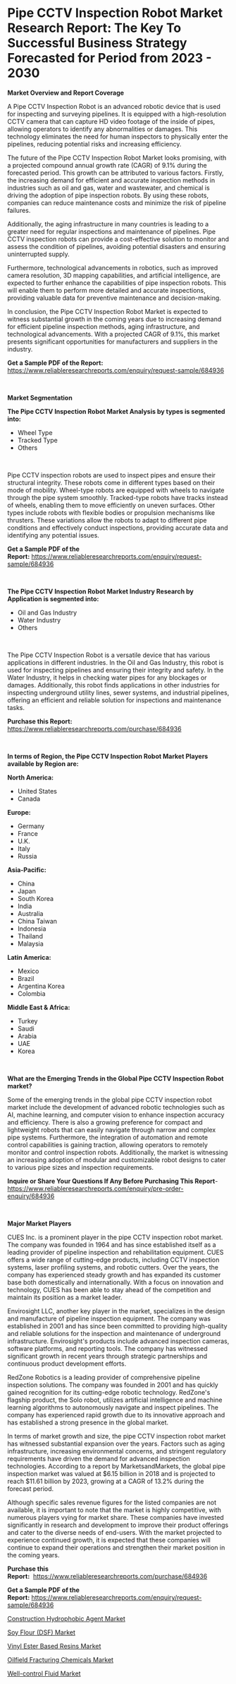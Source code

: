 <p><h1>Pipe CCTV Inspection Robot Market Research Report: The Key To Successful Business Strategy Forecasted for Period from 2023 - 2030</h1></p><p><strong>Market Overview and Report Coverage</strong></p>
<p><p>A Pipe CCTV Inspection Robot is an advanced robotic device that is used for inspecting and surveying pipelines. It is equipped with a high-resolution CCTV camera that can capture HD video footage of the inside of pipes, allowing operators to identify any abnormalities or damages. This technology eliminates the need for human inspectors to physically enter the pipelines, reducing potential risks and increasing efficiency.</p><p>The future of the Pipe CCTV Inspection Robot Market looks promising, with a projected compound annual growth rate (CAGR) of 9.1% during the forecasted period. This growth can be attributed to various factors. Firstly, the increasing demand for efficient and accurate inspection methods in industries such as oil and gas, water and wastewater, and chemical is driving the adoption of pipe inspection robots. By using these robots, companies can reduce maintenance costs and minimize the risk of pipeline failures.</p><p>Additionally, the aging infrastructure in many countries is leading to a greater need for regular inspections and maintenance of pipelines. Pipe CCTV inspection robots can provide a cost-effective solution to monitor and assess the condition of pipelines, avoiding potential disasters and ensuring uninterrupted supply.</p><p>Furthermore, technological advancements in robotics, such as improved camera resolution, 3D mapping capabilities, and artificial intelligence, are expected to further enhance the capabilities of pipe inspection robots. This will enable them to perform more detailed and accurate inspections, providing valuable data for preventive maintenance and decision-making.</p><p>In conclusion, the Pipe CCTV Inspection Robot Market is expected to witness substantial growth in the coming years due to increasing demand for efficient pipeline inspection methods, aging infrastructure, and technological advancements. With a projected CAGR of 9.1%, this market presents significant opportunities for manufacturers and suppliers in the industry.</p></p>
<p><strong>Get a Sample PDF of the Report:</strong> <a href="https://www.reliableresearchreports.com/enquiry/request-sample/684936">https://www.reliableresearchreports.com/enquiry/request-sample/684936</a></p>
<p>&nbsp;</p>
<p><strong>Market Segmentation</strong></p>
<p><strong>The Pipe CCTV Inspection Robot Market Analysis by types is segmented into:</strong></p>
<p><ul><li>Wheel Type</li><li>Tracked Type</li><li>Others</li></ul></p>
<p>&nbsp;</p>
<p><p>Pipe CCTV inspection robots are used to inspect pipes and ensure their structural integrity. These robots come in different types based on their mode of mobility. Wheel-type robots are equipped with wheels to navigate through the pipe system smoothly. Tracked-type robots have tracks instead of wheels, enabling them to move efficiently on uneven surfaces. Other types include robots with flexible bodies or propulsion mechanisms like thrusters. These variations allow the robots to adapt to different pipe conditions and effectively conduct inspections, providing accurate data and identifying any potential issues.</p></p>
<p><strong>Get a Sample PDF of the Report:</strong>&nbsp;<a href="https://www.reliableresearchreports.com/enquiry/request-sample/684936">https://www.reliableresearchreports.com/enquiry/request-sample/684936</a></p>
<p>&nbsp;</p>
<p><strong>The Pipe CCTV Inspection Robot Market Industry Research by Application is segmented into:</strong></p>
<p><ul><li>Oil and Gas Industry</li><li>Water Industry</li><li>Others</li></ul></p>
<p>&nbsp;</p>
<p><p>The Pipe CCTV Inspection Robot is a versatile device that has various applications in different industries. In the Oil and Gas Industry, this robot is used for inspecting pipelines and ensuring their integrity and safety. In the Water Industry, it helps in checking water pipes for any blockages or damages. Additionally, this robot finds applications in other industries for inspecting underground utility lines, sewer systems, and industrial pipelines, offering an efficient and reliable solution for inspections and maintenance tasks.</p></p>
<p><strong>Purchase this Report:</strong>&nbsp; <a href="https://www.reliableresearchreports.com/purchase/684936">https://www.reliableresearchreports.com/purchase/684936</a></p>
<p>&nbsp;</p>
<p><strong>In terms of Region, the Pipe CCTV Inspection Robot Market Players available by Region are:</strong></p>
<p>
    <p> <strong> North America: </strong>
        <ul>
            <li>United States</li>
            <li>Canada</li>
        </ul>
        </p> 
    <p> <strong> Europe: </strong>
        <ul>
            <li>Germany</li>
            <li>France</li>
            <li>U.K.</li>
            <li>Italy</li>
            <li>Russia</li>
        </ul>
        </p> 
    <p> <strong> Asia-Pacific: </strong>
        <ul>
            <li>China</li>
            <li>Japan</li>
            <li>South Korea</li>
            <li>India</li>
            <li>Australia</li>
            <li>China Taiwan</li>
            <li>Indonesia</li>
            <li>Thailand</li>
            <li>Malaysia</li>
        </ul>
        </p> 
    <p> <strong> Latin America: </strong>
        <ul>
            <li>Mexico</li>
            <li>Brazil</li>
            <li>Argentina Korea</li>
            <li>Colombia</li>
        </ul>
        </p> 
    <p> <strong> Middle East & Africa: </strong>
        <ul>
            <li>Turkey</li>
            <li>Saudi</li>
            <li>Arabia</li>
            <li>UAE</li>
            <li>Korea</li>
        </ul>
    </p>
    </p>
<p>&nbsp;</p>
<p><strong>What are the Emerging Trends in the Global Pipe CCTV Inspection Robot market?</strong></p>
<p><p>Some of the emerging trends in the global pipe CCTV inspection robot market include the development of advanced robotic technologies such as AI, machine learning, and computer vision to enhance inspection accuracy and efficiency. There is also a growing preference for compact and lightweight robots that can easily navigate through narrow and complex pipe systems. Furthermore, the integration of automation and remote control capabilities is gaining traction, allowing operators to remotely monitor and control inspection robots. Additionally, the market is witnessing an increasing adoption of modular and customizable robot designs to cater to various pipe sizes and inspection requirements.</p></p>
<p><strong>Inquire or Share Your Questions If Any Before Purchasing This Report</strong>- <a href="https://www.reliableresearchreports.com/enquiry/pre-order-enquiry/684936">https://www.reliableresearchreports.com/enquiry/pre-order-enquiry/684936</a></p>
<p>&nbsp;</p>
<p><strong>Major Market Players</strong></p>
<p><p>CUES Inc. is a prominent player in the pipe CCTV inspection robot market. The company was founded in 1964 and has since established itself as a leading provider of pipeline inspection and rehabilitation equipment. CUES offers a wide range of cutting-edge products, including CCTV inspection systems, laser profiling systems, and robotic cutters. Over the years, the company has experienced steady growth and has expanded its customer base both domestically and internationally. With a focus on innovation and technology, CUES has been able to stay ahead of the competition and maintain its position as a market leader.</p><p>Envirosight LLC, another key player in the market, specializes in the design and manufacture of pipeline inspection equipment. The company was established in 2001 and has since been committed to providing high-quality and reliable solutions for the inspection and maintenance of underground infrastructure. Envirosight's products include advanced inspection cameras, software platforms, and reporting tools. The company has witnessed significant growth in recent years through strategic partnerships and continuous product development efforts.</p><p>RedZone Robotics is a leading provider of comprehensive pipeline inspection solutions. The company was founded in 2001 and has quickly gained recognition for its cutting-edge robotic technology. RedZone's flagship product, the Solo robot, utilizes artificial intelligence and machine learning algorithms to autonomously navigate and inspect pipelines. The company has experienced rapid growth due to its innovative approach and has established a strong presence in the global market.</p><p>In terms of market growth and size, the pipe CCTV inspection robot market has witnessed substantial expansion over the years. Factors such as aging infrastructure, increasing environmental concerns, and stringent regulatory requirements have driven the demand for advanced inspection technologies. According to a report by MarketsandMarkets, the global pipe inspection market was valued at $6.15 billion in 2018 and is projected to reach $11.61 billion by 2023, growing at a CAGR of 13.2% during the forecast period.</p><p>Although specific sales revenue figures for the listed companies are not available, it is important to note that the market is highly competitive, with numerous players vying for market share. These companies have invested significantly in research and development to improve their product offerings and cater to the diverse needs of end-users. With the market projected to experience continued growth, it is expected that these companies will continue to expand their operations and strengthen their market position in the coming years.</p></p>
<p><strong>Purchase this Report:</strong>&nbsp;&nbsp;<a href="https://www.reliableresearchreports.com/purchase/684936">https://www.reliableresearchreports.com/purchase/684936</a></p>
<p></p>
<p><strong>Get a Sample PDF of the Report:</strong>&nbsp;<a href="https://www.reliableresearchreports.com/enquiry/request-sample/684936">https://www.reliableresearchreports.com/enquiry/request-sample/684936</a></p>
<p><p><a href="https://medium.com/@drakesporer988/construction-hydrophobic-agent-market-trends-and-market-analysis-forecasted-for-period-2023-2030-965d74ca34e1">Construction Hydrophobic Agent Market</a></p><p><a href="https://medium.com/@cletaturner879789/soy-flour-dsf-market-furnishes-information-on-market-share-market-trends-and-market-growth-8f8781317f39">Soy Flour (DSF) Market</a></p><p><a href="https://medium.com/@lottiejerde6456/vinyl-ester-based-resins-nbsp-market-focuses-on-market-share-size-and-projected-forecast-till-2030-492f82305680">Vinyl Ester Based Resins Market</a></p><p><a href="https://medium.com/@lulukerluke/oilfield-fracturing-chemicals-market-competitive-analysis-market-trends-and-forecast-to-2030-24c4ddc7872b">Oilfield Fracturing Chemicals Market</a></p><p><a href="https://medium.com/@shanieprice69879/well-control-fluid-market-the-key-to-successful-business-strategy-forecast-till-2030-7b8fbf53c612">Well-control Fluid Market</a></p></p>